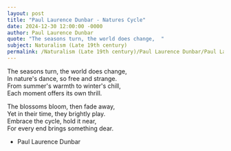```yaml
---
layout: post
title: "Paul Laurence Dunbar - Natures Cycle"
date: 2024-12-30 12:00:00 -0000
author: Paul Laurence Dunbar
quote: "The seasons turn, the world does change,  "
subject: Naturalism (Late 19th century)
permalink: /Naturalism (Late 19th century)/Paul Laurence Dunbar/Paul Laurence Dunbar - Natures Cycle
---
```


The seasons turn, the world does change,  
In nature's dance, so free and strange.  
From summer's warmth to winter's chill,  
Each moment offers its own thrill.  

The blossoms bloom, then fade away,  
Yet in their time, they brightly play.  
Embrace the cycle, hold it near,  
For every end brings something dear.

- Paul Laurence Dunbar
